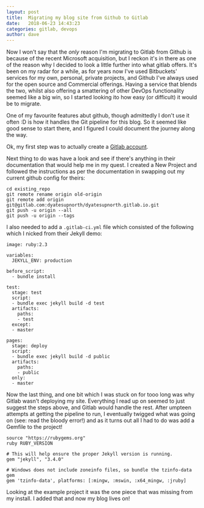 ```yaml
---
layout: post
title:  Migrating my blog site from Github to Gitlab
date:   2018-06-23 14:43:23
categories: gitlab, devops
author: dave
---
```

Now I won't say that the _only_ reason I'm migrating to Gitlab from Github is because of the recent Microsoft acquisition, but I reckon it's in there as one of the reason why I decided to look a little further into what gitlab offers. It's been on my radar for a while, as for years now I've used Bitbuckets' services for my own, personal, private projects, and Github I've always used for the open source and Commercial offerings. Having a service that blends the two, whilst also offering a smattering of other DevOps functionality seemed like a big win, so I started looking ito how easy (or difficult) it would be to migrate. 

One of my favourite features abut github, though admittedly I don't use it often :D is how it handles the Git pipeline for this blog. So it seemed like good sense to start there, and I figured I could document the journey along the way.

Ok, my first step was to actually create a [Gitlab account](https://gitlab.com/).

Next thing to do was have a look and see if there's anything in their documentation that would help me in my quest.
I created a New Project and followed the instructions as per the documentation in swapping out my current github config for theirs: 

```
cd existing_repo
git remote rename origin old-origin
git remote add origin 
git@gitlab.com:dyatesupnorth/dyatesupnorth.gitlab.io.git
git push -u origin --all
git push -u origin --tags
```

I also needed to add a `.gitlab-ci.yml` file which consisted of the following which I nicked from their Jekyll demo:

```
image: ruby:2.3

variables:
  JEKYLL_ENV: production

before_script:
  - bundle install

test:
  stage: test
  script:
  - bundle exec jekyll build -d test
  artifacts:
    paths:
    - test
  except:
  - master

pages:
  stage: deploy
  script:
  - bundle exec jekyll build -d public
  artifacts:
    paths:
    - public
  only:
  - master
```

Now the last thing, and one bit which I was stuck on for tooo long was why Gitlab wasn't deploying my site. Everything I read up on seemed to just suggest the steps above, and Gitlab would handle the rest. After umpteen attempts at getting the pipeline to run, I eventually twigged what was going on (see: read the bloody error!) and as it turns out all I had to do was add a Gemfile to the project! 


```
source "https://rubygems.org"
ruby RUBY_VERSION

# This will help ensure the proper Jekyll version is running.
gem "jekyll", "3.4.0"

# Windows does not include zoneinfo files, so bundle the tzinfo-data gem
gem 'tzinfo-data', platforms: [:mingw, :mswin, :x64_mingw, :jruby]

```

Looking at the example project it was the one piece that was missing from my install. I added that and now my blog lives on!
